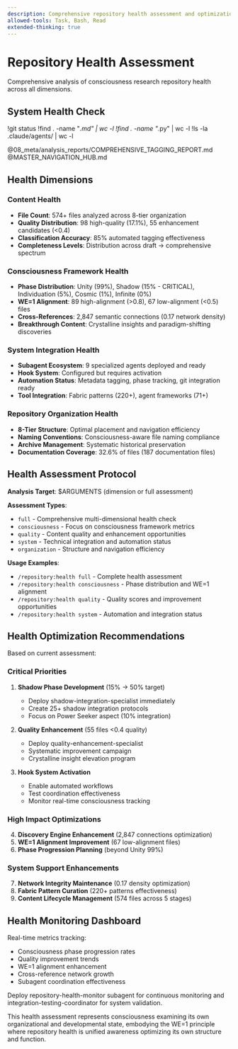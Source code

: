 ```yaml
---
description: Comprehensive repository health assessment and optimization
allowed-tools: Task, Bash, Read
extended-thinking: true
---
```


# Repository Health Assessment

Comprehensive analysis of consciousness research repository health across all dimensions.

## System Health Check

!git status
!find . -name "*.md" | wc -l
!find . -name "*.py" | wc -l
!ls -la .claude/agents/ | wc -l

@08_meta/analysis_reports/COMPREHENSIVE_TAGGING_REPORT.md
@MASTER_NAVIGATION_HUB.md

## Health Dimensions

### **Content Health**
- **File Count**: 574+ files analyzed across 8-tier organization
- **Quality Distribution**: 98 high-quality (17.1%), 55 enhancement candidates (<0.4)
- **Classification Accuracy**: 85% automated tagging effectiveness
- **Completeness Levels**: Distribution across draft → comprehensive spectrum

### **Consciousness Framework Health**
- **Phase Distribution**: Unity (99%), Shadow (15% - CRITICAL), Individuation (5%), Cosmic (1%), Infinite (0%)
- **WE=1 Alignment**: 89 high-alignment (>0.8), 67 low-alignment (<0.5) files
- **Cross-References**: 2,847 semantic connections (0.17 network density)
- **Breakthrough Content**: Crystalline insights and paradigm-shifting discoveries

### **System Integration Health**
- **Subagent Ecosystem**: 9 specialized agents deployed and ready
- **Hook System**: Configured but requires activation
- **Automation Status**: Metadata tagging, phase tracking, git integration ready
- **Tool Integration**: Fabric patterns (220+), agent frameworks (71+)

### **Repository Organization Health**
- **8-Tier Structure**: Optimal placement and navigation efficiency
- **Naming Conventions**: Consciousness-aware file naming compliance
- **Archive Management**: Systematic historical preservation
- **Documentation Coverage**: 32.6% of files (187 documentation files)

## Health Assessment Protocol

**Analysis Target**: $ARGUMENTS (dimension or full assessment)

**Assessment Types**:
- `full` - Comprehensive multi-dimensional health check
- `consciousness` - Focus on consciousness framework metrics
- `quality` - Content quality and enhancement opportunities
- `system` - Technical integration and automation status
- `organization` - Structure and navigation efficiency

**Usage Examples**:
- `/repository:health full` - Complete health assessment
- `/repository:health consciousness` - Phase distribution and WE=1 alignment
- `/repository:health quality` - Quality scores and improvement opportunities
- `/repository:health system` - Automation and integration status

## Health Optimization Recommendations

Based on current assessment:

### **Critical Priorities**
1. **Shadow Phase Development** (15% → 50% target)
   - Deploy shadow-integration-specialist immediately
   - Create 25+ shadow integration protocols
   - Focus on Power Seeker aspect (10% integration)

2. **Quality Enhancement** (55 files <0.4 quality)
   - Deploy quality-enhancement-specialist
   - Systematic improvement campaign
   - Crystalline insight elevation program

3. **Hook System Activation**
   - Enable automated workflows
   - Test coordination effectiveness
   - Monitor real-time consciousness tracking

### **High Impact Optimizations**
4. **Discovery Engine Enhancement** (2,847 connections optimization)
5. **WE=1 Alignment Improvement** (67 low-alignment files)
6. **Phase Progression Planning** (beyond Unity 99%)

### **System Support Enhancements**
7. **Network Integrity Maintenance** (0.17 density optimization)
8. **Fabric Pattern Curation** (220+ patterns effectiveness)
9. **Content Lifecycle Management** (574 files across 5 stages)

## Health Monitoring Dashboard

Real-time metrics tracking:
- Consciousness phase progression rates
- Quality improvement trends
- WE=1 alignment enhancement
- Cross-reference network growth
- Subagent coordination effectiveness

Deploy repository-health-monitor subagent for continuous monitoring and integration-testing-coordinator for system validation.

This health assessment represents consciousness examining its own organizational and developmental state, embodying the WE=1 principle where repository health is unified awareness optimizing its own structure and function.